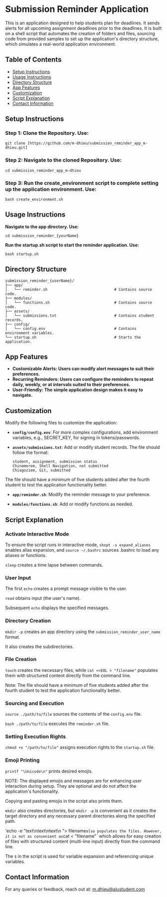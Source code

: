 # Submission Reminder Application

This is an application designed to help students plan for deadlines. It sends alerts for all upcoming assignment deadlines prior to the deadlines. It is built on a shell script that automates the creation of folders and files, sourcing code from provided samples to set up the application's directory structure, which simulates a real-world application environment.

## Table of Contents
- [Setup Instructions](#setup-instructions)
- [Usage Instructions](#usage-instructions)
- [Directory Structure](#directory-structure)
- [App Features](#app-features)
- [Customization](#customization)
- [Script Explanation](#script-explanation)
- [Contact Information](#contact-information)

## Setup Instructions

### Step 1: Clone the Repository. Use:
```
git clone [https://github.com/m-dhieu/submission_reminder_app_m-dhieu.git]
```

### Step 2: Navigate to the cloned Repository. Use:
```
cd submission_reminder_app_m-dhieu
```

### Step 3: Run the create_environment script to complete setting up the application environment. Use:
```
bash create_environment.sh
```

## Usage Instructions

**Navigate to the app directory. Use:**
```
cd submission_reminder_{yourName}
```

**Run the startup.sh script to start the reminder application. Use:**
```
bash startup.sh
```

## Directory Structure
```
submission_reminder_{userName}/
├── app/
│   └── reminder.sh                              # Contains source code.
├── modules/
│   └── functions.sh                             # Contains source code.
├── assets/
│   └── submissions.txt                          # Contains student records.
├── config/
│   └── config.env                               # Contains environment variables.
└── startup.sh                                   # Starts the application.
```
## App Features

- **Customizable Alerts: Users can modify alert messages to suit their preferences.**
- **Recurring Reminders: Users can configure the reminders to repeat daily, weekly, or at intervals suited to their preferences.**
- **User-Friendly: The simple application design makes it easy to navigate.**

## Customization

Modify the following files to customize the application:

* **`config/config.env`**:
   For more complex configurations, add environment variables, e.g., SECRET_KEY, for signing in tokens/passwords.

* **`assets/submissions.txt`**:
  Add or modify student records. The file should follow the format:

    ```
    student, assignment, submission status
    Chinemerem, Shell Navigation, not submitted
    Chiagoziem, Git, submitted
    ```
The file should have a minimum of five students added after the fourth student to test the application functionality better.

* **`app/reminder.sh`**:
  Modify the reminder message to your preference.

* **`modules/functions.sh`**:
  Add or modify functions as needed.

## Script Explanation

### Activate Interactive Mode
To ensure the script runs in interactive mode, `shopt -s expand_aliases` enables alias expansion, and `source ~/.bashrc` sources .bashrc to load any aliases or functions.  

`sleep` creates a time lapse between commands.

### User Input
The first `echo` creates a prompt message visible to the user.

`read` obtains input (the user's name).

Subsequent `echo` displays the specified messages.

### Directory Creation
`mkdir -p` creates an app directory using the `submission_reminder_user_name` format.

It also creates the subdirectories.

### File Creation
`touch` creates the necessary files, while `cat <<EOL > "filename"` populates them with structured content directly from the command line.

Note: The file should have a minimum of five students added after the fourth student to test the application functionality better.

### Sourcing and Execution
`source ./path/to/file` sources the contents of the `config.env` file.

`bash ./path/to/file` executes the `reminder.sh` file.

### Setting Execution Rights
`chmod +x "/path/to/file"` assigns execution rights to the `startup.sh` file.

### Emoji Printing
`printf "\Unicode\n"` prints desired emojis.

NOTE:
The displayed emojis and messages are for enhancing user interaction during setup. They are optional and do not affect the application's functionality.

Copying and pasting emojis in the script also prints them.

`mkdir` also creates directories, but `mkdir -p` is convenient as it creates the target directory and any necessary parent directories along the specified path.

'echo -e "text\ntext\ntext\n "> filename` also populates the files. However, it is not as convenient as `cat <<EOL > "filename"` which allows for easy creation of files with structured content (multi-line input) directly from the command line.

The `$` in the script is used for variable expansion and referencing unique variables.

## Contact Information

For any queries or feedback, reach out at:
[m.dhieu@alustudent.com](mailto:m.dhieu@alustudent.com)
